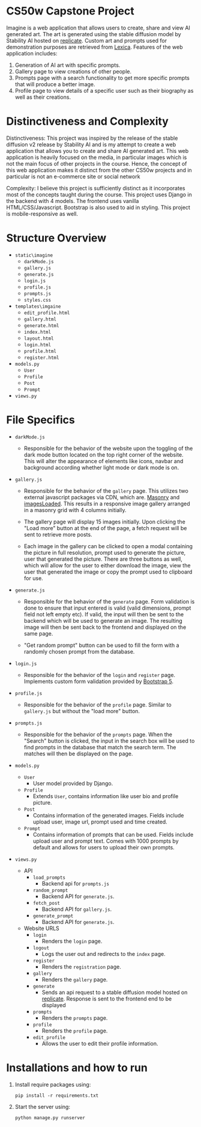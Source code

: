 # CS50w Capstone Project

Imagine is a web application that allows users to create, share and view AI generated art. The art is generated using the stable diffusion model by Stability AI hosted on [replicate](https://replicate.com/stability-ai/stable-diffusion). Custom art and prompts used for demonstration purposes are retrieved from [Lexica](https://lexica.art/). Features of the web application includes:

1. Generation of AI art with specific prompts.
2. Gallery page to view creations of other people.
3. Prompts page with a search functionality to get more specific prompts that will produce a better image.
4. Profile page to view details of a specific user such as their biography as well as their creations.

# Distinctiveness and Complexity

Distinctiveness: This project was inspired by the release of the stable diffusion v2 release by Stability AI and is my attempt to create a web application that allows you to create and share AI generated art. This web application is heavily focused on the media, in particular images which is not the main focus of other projects in the course. Hence, the concept of this web application makes it distinct from the other CS50w projects and in particular is not an e-commerce site or social network

Complexity: I believe this project is sufficiently distinct as it incorporates most of the concepts taught during the course. This project uses Django in the backend with 4 models. The frontend uses vanilla HTML/CSS/Javascript. Bootstrap is also used to aid in styling. This project is mobile-responsive as well.

# Structure Overview

- `static\imagine`
  - `darkMode.js`
  - `gallery.js`
  - `generate.js`
  - `login.js`
  - `profile.js`
  - `prompts.js`
  - `styles.css`
- `templates\imgaine`
  - `edit_profile.html`
  - `gallery.html`
  - `generate.html`
  - `index.html`
  - `layout.html`
  - `login.html`
  - `profile.html`
  - `register.html`
- `models.py`
  - `User`
  - `Profile`
  - `Post`
  - `Prompt`
- `views.py`

# File Specifics

- `darkMode.js`
  - Responsible for the behavior of the website upon the toggling of the dark mode button located on the top right corner of the website. This will alter the appearance of elements like icons, navbar and background according whether light mode or dark mode is on.
- `gallery.js`

  - Responsible for the behavior of the `gallery` page. This utilizes two external javascript packages via CDN, which are. [Masonry](https://masonry.desandro.com/) and [imagesLoaded](https://imagesloaded.desandro.com/). This results in a responsive image gallery arranged in a masonry grid with 4 columns initially.

  - The gallery page will display 15 images initially. Upon clicking the "Load more" button at the end of the page, a fetch request will be sent to retrieve more posts.

  - Each image in the gallery can be clicked to open a modal containing the picture in full resolution, prompt used to generate the picture, user that generated the picture. There are three buttons as well, which will allow for the user to either download the image, view the user that generated the image or copy the prompt used to clipboard for use.

- `generate.js`

  - Responsible for the behavior of the `generate` page. Form validation is done to ensure that input entered is valid (valid dimensions, prompt field not left empty etc). If valid, the input will then be sent to the backend which will be used to generate an image. The resulting image will then be sent back to the frontend and displayed on the same page.

  - "Get random prompt" button can be used to fill the form with a randomly chosen prompt from the database.

- `login.js`

  - Responsible for the behavior of the `login` and `register` page. Implements custom form validation provided by [Bootstrap 5](https://getbootstrap.com/docs/5.3/forms/validation/).

- `profile.js`

  - Responsible for the behavior of the `profile` page. Similar to `gallery.js` but without the "load more" button.

- `prompts.js`

  - Responsible for the behavior of the `prompts` page. When the "Search" button is clicked, the input in the search box will be used to find prompts in the database that match the search term. The matches will then be displayed on the page.

- `models.py`

  - `User`
    - User model provided by Django.
  - `Profile`
    - Extends `User`, contains information like user bio and profile picture.
  - `Post`
    - Contains information of the generated images. Fields include upload user, image url, prompt used and time created.
  - `Prompt`
    - Contains information of prompts that can be used. Fields include upload user and prompt text. Comes with 1000 prompts by default and allows for users to upload their own prompts.

- `views.py`
  - API
    - `load_prompts`
      - Backend api for `prompts.js`
    - `random_prompt`
      - Backend API for `generate.js`.
    - `fetch_post`
      - Backend API for `gallery.js`.
    - `generate_prompt`
      - Backend API for `generate.js`.
  - Website URLS
    - `login`
      - Renders the `login` page.
    - `logout`
      - Logs the user out and redirects to the `index` page.
    - `register`
      - Renders the `registration` page.
    - `gallery`
      - Renders the `gallery` page.
    - `generate`
      - Sends an api request to a stable diffusion model hosted on [replicate](https://replicate.com/stability-ai/stable-diffusion). Response is sent to the frontend end to be displayed
    - `prompts`
      - Renders the `prompts` page.
    - `profile`
      - Renders the `profile` page.
    - `edit_profile`
      - Allows the user to edit their profile information.

# Installations and how to run

1. Install require packages using:

   `pip install -r requirements.txt`

2. Start the server using:

   `python manage.py runserver`
